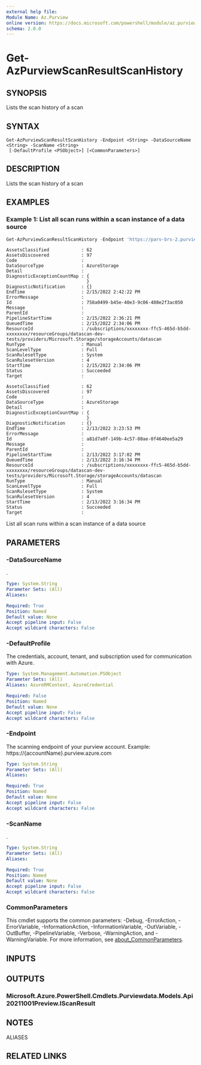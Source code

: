 ```yaml
---
external help file:
Module Name: Az.Purview
online version: https://docs.microsoft.com/powershell/module/az.purview/get-azpurviewscanresultscanhistory
schema: 2.0.0
---
```


# Get-AzPurviewScanResultScanHistory

## SYNOPSIS
Lists the scan history of a scan

## SYNTAX

```
Get-AzPurviewScanResultScanHistory -Endpoint <String> -DataSourceName <String> -ScanName <String>
 [-DefaultProfile <PSObject>] [<CommonParameters>]
```

## DESCRIPTION
Lists the scan history of a scan

## EXAMPLES

### Example 1: List all scan runs within a scan instance of a data source
```powershell
Get-AzPurviewScanResultScanHistory -Endpoint 'https://parv-brs-2.purview.azure.com/' -DataSourceName 'DataScanTestData-Parv' -ScanName 'Scan1ForDemo' | fl
```

```output
AssetsClassified            : 62
AssetsDiscovered            : 97
Code                        :
DataSourceType              : AzureStorage
Detail                      :
DiagnosticExceptionCountMap : {
                              }
DiagnosticNotification      : {}
EndTime                     : 2/15/2022 2:42:22 PM
ErrorMessage                :
Id                          : 758a0499-b45e-40e3-9c06-408e2f3ac050
Message                     :
ParentId                    :
PipelineStartTime           : 2/15/2022 2:36:21 PM
QueuedTime                  : 2/15/2022 2:34:06 PM
ResourceId                  : /subscriptions/xxxxxxxx-ffc5-465d-b5dd-xxxxxxxx/resourceGroups/datascan-dev-tests/providers/Microsoft.Storage/storageAccounts/datascan
RunType                     : Manual
ScanLevelType               : Full
ScanRulesetType             : System
ScanRulesetVersion          : 4
StartTime                   : 2/15/2022 2:34:06 PM
Status                      : Succeeded
Target                      :

AssetsClassified            : 62
AssetsDiscovered            : 97
Code                        :
DataSourceType              : AzureStorage
Detail                      :
DiagnosticExceptionCountMap : {
                              }
DiagnosticNotification      : {}
EndTime                     : 2/13/2022 3:23:53 PM
ErrorMessage                :
Id                          : a81d7a0f-149b-4c57-80ae-0f4640ee5a29
Message                     :
ParentId                    :
PipelineStartTime           : 2/13/2022 3:17:02 PM
QueuedTime                  : 2/13/2022 3:16:34 PM
ResourceId                  : /subscriptions/xxxxxxxx-ffc5-465d-b5dd-xxxxxxxx/resourceGroups/datascan-dev-tests/providers/Microsoft.Storage/storageAccounts/datascan
RunType                     : Manual
ScanLevelType               : Full
ScanRulesetType             : System
ScanRulesetVersion          : 4
StartTime                   : 2/13/2022 3:16:34 PM
Status                      : Succeeded
Target                      :
```

List all scan runs within a scan instance of a data source

## PARAMETERS

### -DataSourceName
.

```yaml
Type: System.String
Parameter Sets: (All)
Aliases:

Required: True
Position: Named
Default value: None
Accept pipeline input: False
Accept wildcard characters: False
```

### -DefaultProfile
The credentials, account, tenant, and subscription used for communication with Azure.

```yaml
Type: System.Management.Automation.PSObject
Parameter Sets: (All)
Aliases: AzureRMContext, AzureCredential

Required: False
Position: Named
Default value: None
Accept pipeline input: False
Accept wildcard characters: False
```

### -Endpoint
The scanning endpoint of your purview account.
Example: https://{accountName}.purview.azure.com

```yaml
Type: System.String
Parameter Sets: (All)
Aliases:

Required: True
Position: Named
Default value: None
Accept pipeline input: False
Accept wildcard characters: False
```

### -ScanName
.

```yaml
Type: System.String
Parameter Sets: (All)
Aliases:

Required: True
Position: Named
Default value: None
Accept pipeline input: False
Accept wildcard characters: False
```

### CommonParameters
This cmdlet supports the common parameters: -Debug, -ErrorAction, -ErrorVariable, -InformationAction, -InformationVariable, -OutVariable, -OutBuffer, -PipelineVariable, -Verbose, -WarningAction, and -WarningVariable. For more information, see [about_CommonParameters](http://go.microsoft.com/fwlink/?LinkID=113216).

## INPUTS

## OUTPUTS

### Microsoft.Azure.PowerShell.Cmdlets.Purviewdata.Models.Api20211001Preview.IScanResult

## NOTES

ALIASES

## RELATED LINKS

